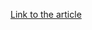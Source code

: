 [Link to the article](https://www.secureworks.com/blog/drokbk-malware-uses-github-as-dead-drop-resolver)
